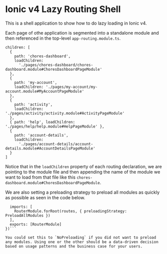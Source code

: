 # Ionic v4 Lazy Routing Shell

This is a shell application to show how to do lazy loading in Ionic v4.

Each page of othe application is segmented into a standalone module and then referenced in the top-level `app-routing.module.ts`.

```
children: [
  {
    path: 'chores-dashboard',
    loadChildren:
      './pages/chores-dashboard/chores-dashboard.module#ChoresDashboardPageModule'
  },
  {
    path: 'my-account',
    loadChildren: './pages/my-account/my-account.module#MyAccountPageModule'
  },
  {
    path: 'activity',
    loadChildren: './pages/activity/activity.module#ActivityPageModule'
  },
  { path: 'help', loadChildren: './pages/help/help.module#HelpPageModule' },
  {
    path: 'account-details',
    loadChildren:
      './pages/account-details/account-details.module#AccountDetailsPageModule'
  }
]
```

Notice that in the `loadChildren` property of each routing declaration, we are pointing to the module file and then appending the name of the module we want to load from that file like this `chores-dashboard.module#ChoresDashboardPageModule`.

We are also setting a preloading strategy to preload all modules as quickly as possible as seen in the code below.

```@NgModule({
  imports: [
    RouterModule.forRoot(routes, { preloadingStrategy: PreloadAllModules })
  ],
  exports: [RouterModule]
})```

You could set this to `NoPreloading` if you did not want to preload any modules. Using one or the other should be a data-driven decision based on usage patterns and the business case for your users.
